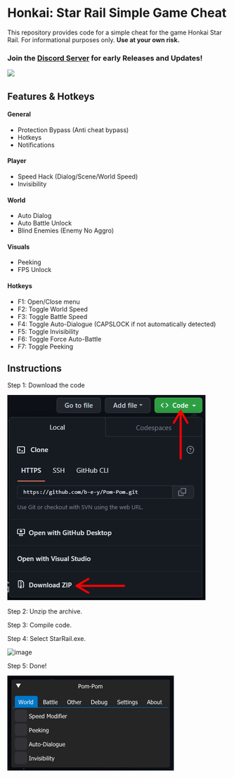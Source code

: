# Honkai: Star Rail Simple Game Cheat

This repository provides code for a simple cheat for the game Honkai Star Rail. For informational purposes only. **Use at your own risk.**

### Join the [Discord Server](https://discord.gg/ygsTSDRyFq) for early Releases and Updates! 
<p align="left">
	<a href="https://discord.gg/ygsTSDRyFq"><img src="https://img.shields.io/discord/1106494804491259984?label=Discord&logo=discord&style=for-the-badge&color=blueviolet"></a>
</p>

## Features & Hotkeys

#### General
- Protection Bypass (Anti cheat bypass)
- Hotkeys
- Notifications

#### Player
- Speed Hack (Dialog/Scene/World Speed)
- Invisibility

#### World
- Auto Dialog
- Auto Battle Unlock
- Blind Enemies (Enemy No Aggro)

#### Visuals 
- Peeking
- FPS Unlock

#### Hotkeys
- F1: Open/Close menu
- F2: Toggle World Speed
- F3: Toggle Battle Speed
- F4: Toggle Auto-Dialogue (CAPSLOCK if not automatically detected)
- F5: Toggle Invisibility
- F6: Toggle Force Auto-Battle
- F7: Toggle Peeking

## Instructions

Step 1: Download the code

![Screenshot](downloadpic.png)

Step 2: Unzip the archive.

Step 3: Compile code.

Step 4: Select StarRail.exe.

![image](https://user-images.githubusercontent.com/113752393/236632851-b1e6cfa0-7854-477d-b486-730300b1ee9a.png)

Step 5: Done!

![Screenshot](donepic.png)


